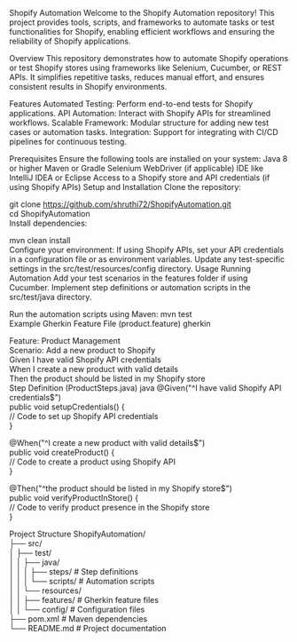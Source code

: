 Shopify Automation
Welcome to the Shopify Automation repository! This project provides tools, scripts, and frameworks to automate tasks or test functionalities for Shopify, enabling efficient workflows and ensuring the reliability of Shopify applications.

Overview
This repository demonstrates how to automate Shopify operations or test Shopify stores using frameworks like Selenium, Cucumber, or REST APIs. It simplifies repetitive tasks, reduces manual effort, and ensures consistent results in Shopify environments.

Features
Automated Testing: Perform end-to-end tests for Shopify applications.
API Automation: Interact with Shopify APIs for streamlined workflows.
Scalable Framework: Modular structure for adding new test cases or automation tasks.
Integration: Support for integrating with CI/CD pipelines for continuous testing.

Prerequisites
Ensure the following tools are installed on your system:
Java 8 or higher
Maven or Gradle
Selenium WebDriver (if applicable)
IDE like IntelliJ IDEA or Eclipse
Access to a Shopify store and API credentials (if using Shopify APIs)
Setup and Installation
Clone the repository:

git clone https://github.com/shruthi72/ShopifyAutomation.git  
cd ShopifyAutomation  
Install dependencies:

mvn clean install  
Configure your environment:
If using Shopify APIs, set your API credentials in a configuration file or as environment variables.
Update any test-specific settings in the src/test/resources/config directory.
Usage
Running Automation
Add your test scenarios in the features folder if using Cucumber.
Implement step definitions or automation scripts in the src/test/java directory.

Run the automation scripts using Maven:
mvn test  
Example
Gherkin Feature File (product.feature)
gherkin

Feature: Product Management  
  Scenario: Add a new product to Shopify  
    Given I have valid Shopify API credentials  
    When I create a new product with valid details  
    Then the product should be listed in my Shopify store  
Step Definition (ProductSteps.java)
java
@Given("^I have valid Shopify API credentials$")  
public void setupCredentials() {  
    // Code to set up Shopify API credentials  
}  

@When("^I create a new product with valid details$")  
public void createProduct() {  
    // Code to create a product using Shopify API  
}  

@Then("^the product should be listed in my Shopify store$")  
public void verifyProductInStore() {  
    // Code to verify product presence in the Shopify store  
}  

Project Structure
ShopifyAutomation/  
├── src/  
│   ├── test/  
│   │   ├── java/  
│   │   │   ├── steps/         # Step definitions  
│   │   │   └── scripts/       # Automation scripts  
│   │   └── resources/  
│   │       ├── features/      # Gherkin feature files  
│   │       └── config/        # Configuration files  
├── pom.xml                    # Maven dependencies  
└── README.md                  # Project documentation  
